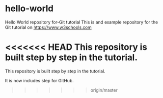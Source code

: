 # hello-world
Hello World repository for-Git tutorial
This is and example repository for the Git tutorial on https://www.w3schools.com

<<<<<<< HEAD
This repository is built step by step in the tutorial.
=======
This repository is built step by step in the tutorial.

It is now includes step for GitHub.
>>>>>>> origin/master
